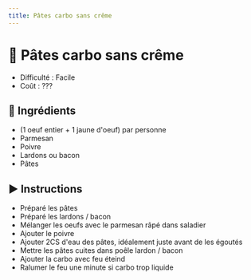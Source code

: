```yaml
---
title: Pâtes carbo sans crême
---
```


# 🍝 Pâtes carbo sans crême

- Difficulté : Facile
- Coût : ???

## 🥄 Ingrédients

- (1 oeuf entier + 1 jaune d'oeuf) par personne
- Parmesan
- Poivre
- Lardons ou bacon
- Pâtes

## ▶️ Instructions

- Préparé les pâtes
- Préparé les lardons / bacon
- Mélanger les oeufs avec le parmesan râpé dans saladier
- Ajouter le poivre
- Ajouter 2CS d'eau des pâtes, idéalement juste avant de les égoutés
- Mettre les pâtes cuites dans poêle lardon / bacon
- Ajouter la carbo avec feu éteind
- Ralumer le feu une minute si carbo trop liquide